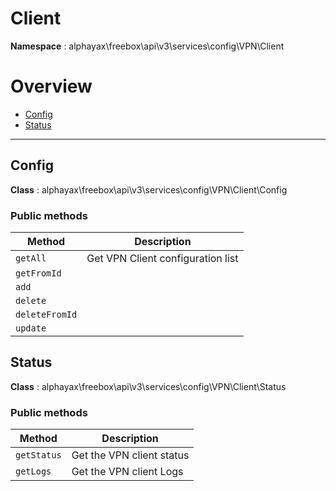
# Client

**Namespace**  : alphayax\freebox\api\v3\services\config\VPN\Client

# Overview

- [Config](__NAMESPACE__.md#Config)
- [Status](__NAMESPACE__.md#Status)


---
<a name="Config"></a>
## Config

**Class**  : alphayax\freebox\api\v3\services\config\VPN\Client\Config

### Public methods

| Method | Description |
|---|---|
| `getAll` | Get VPN Client configuration list |
| `getFromId` |  |
| `add` |  |
| `delete` |  |
| `deleteFromId` |  |
| `update` |  |

<a name="Status"></a>
## Status

**Class**  : alphayax\freebox\api\v3\services\config\VPN\Client\Status

### Public methods

| Method | Description |
|---|---|
| `getStatus` | Get the VPN client status |
| `getLogs` | Get the VPN client Logs |

